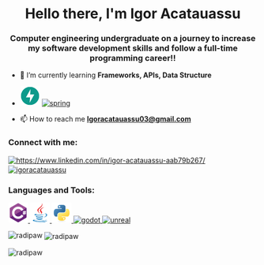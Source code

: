 <h1 align="center">Hello there, I'm Igor Acatauassu</h1>
<h3 align="center">Computer engineering undergraduate on a journey to increase my software development skills and follow a full-time programming career!!</h3>

- 🌱 I’m currently learning **Frameworks, APIs, Data Structure**
- <p align="left"><a href="https://fastapi.tiangolo.com/" target="_blank" rel="noreferrer"><img src="https://raw.githubusercontent.com/github/explore/5deae0f0b95cec79f799c152535ca275e64595bb/topics/fastapi/fastapi.png" alt="fastapi" width="40" height="40"/></a> <a href="https://spring.io/" target="_blank" rel="noreferrer"> <img src="https://www.vectorlogo.zone/logos/springio/springio-icon.svg" alt="spring" width="40" height="40"/> </a></p>

 
- 📫 How to reach me **Igoracatauassu03@gmail.com**

<h3 align="left">Connect with me:</h3>
<p align="left">
<a href="https://linkedin.com/in/https://www.linkedin.com/in/igor-acatauassu-aab79b267/" target="blank"><img align="center" src="https://raw.githubusercontent.com/rahuldkjain/github-profile-readme-generator/master/src/images/icons/Social/linked-in-alt.svg" alt="https://www.linkedin.com/in/igor-acatauassu-aab79b267/" height="30" width="40" /></a>
<a href="https://instagram.com/igoracatauassu" target="blank"><img align="center" src="https://raw.githubusercontent.com/rahuldkjain/github-profile-readme-generator/master/src/images/icons/Social/instagram.svg" alt="igoracatauassu" height="30" width="40" /></a>
</p>

<h3 align="left">Languages and Tools:</h3>
<p align="left">
  <a href="https://www.w3schools.com/cs/" target="_blank" rel="noreferrer">
    <img src="https://raw.githubusercontent.com/devicons/devicon/master/icons/csharp/csharp-original.svg" alt="csharp" width="40" height="40"/>
  </a>
  <a href="https://www.java.com" target="_blank" rel="noreferrer">
    <img src="https://raw.githubusercontent.com/devicons/devicon/master/icons/java/java-original.svg" alt="java" width="40" height="40"/>
  </a>
  <a href="https://www.python.org" target="_blank" rel="noreferrer">
    <img src="https://raw.githubusercontent.com/devicons/devicon/master/icons/python/python-original.svg" alt="python" width="40" height="40"/>
  </a>
  <a href="https://godotengine.org" target="_blank" rel="noreferrer">
    <img src="https://avatars.githubusercontent.com/u/6318500?s=280&v=4" alt="godot" width="40" height="40"/>
  </a>
  <a href="https://www.unrealengine.com" target="_blank" rel="noreferrer">
    <img src="https://user-images.githubusercontent.com/15833774/148412695-011a2edb-6d7c-46fd-944e-02885e7aed7b.png" alt="unreal" width="40" height="40"/>
  </a>
</p>


<p><img align="left" src="https://github-readme-stats.vercel.app/api/top-langs?username=radipaw&show_icons=true&theme=dark&locale=en&layout=compact" alt="radipaw" /></p>

<p>&nbsp;<img align="center" src="https://github-readme-stats.vercel.app/api?username=radipaw&show_icons=true&theme=dark&title_color=ffffff&text_color=ffffff&bg_color=1f1e1f&locale=en" alt="radipaw" /></p>

<p><img align="center" src="https://github-readme-streak-stats.herokuapp.com/?user=radipaw&theme=dark" alt="radipaw" /></p>
